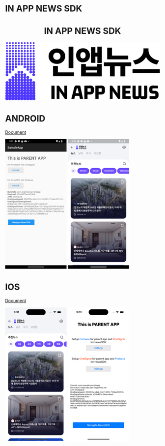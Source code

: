 # IN APP NEWS SDK
<div align="center">


# IN APP NEWS SDK
![logo_ko](https://raw.githubusercontent.com/kaivumetacrew/Readme/main/nsdkaos/logo_ko.png)

</div>


# ANDROID
[Document](https://github.com/kaivumetacrew/Readme/tree/main/nsdkaos)

<img src="https://raw.githubusercontent.com/kaivumetacrew/Readme/main/nsdkaos/adr_screen1.png" width="200" height="auto">
<img src="https://raw.githubusercontent.com/kaivumetacrew/Readme/main/nsdkaos/adr_screen2.png" width="200" height="auto">


# IOS

[Document](https://github.com/kaivumetacrew/Readme/tree/main/nsdkios)

<img src="https://raw.githubusercontent.com/kaivumetacrew/Readme/main/nsdkios/is1.png" width="200" height="auto">
<img src="https://raw.githubusercontent.com/kaivumetacrew/Readme/main/nsdkios/is2.png" width="200" height="auto">
